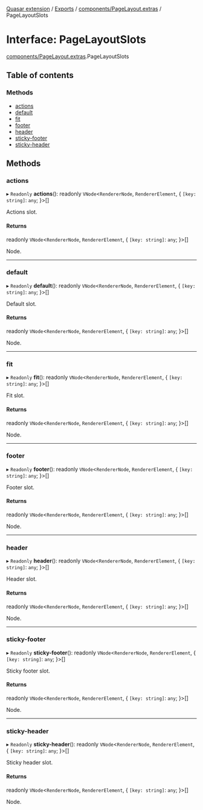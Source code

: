 [Quasar extension](../index.md) / [Exports](../modules.md) / [components/PageLayout.extras](../modules/components_PageLayout_extras.md) / PageLayoutSlots

# Interface: PageLayoutSlots

[components/PageLayout.extras](../modules/components_PageLayout_extras.md).PageLayoutSlots

## Table of contents

### Methods

- [actions](components_PageLayout_extras.PageLayoutSlots.md#actions)
- [default](components_PageLayout_extras.PageLayoutSlots.md#default)
- [fit](components_PageLayout_extras.PageLayoutSlots.md#fit)
- [footer](components_PageLayout_extras.PageLayoutSlots.md#footer)
- [header](components_PageLayout_extras.PageLayoutSlots.md#header)
- [sticky-footer](components_PageLayout_extras.PageLayoutSlots.md#sticky-footer)
- [sticky-header](components_PageLayout_extras.PageLayoutSlots.md#sticky-header)

## Methods

### actions

▸ `Readonly` **actions**(): readonly `VNode`<`RendererNode`, `RendererElement`, { `[key: string]`: `any`;  }\>[]

Actions slot.

#### Returns

readonly `VNode`<`RendererNode`, `RendererElement`, { `[key: string]`: `any`;  }\>[]

Node.

___

### default

▸ `Readonly` **default**(): readonly `VNode`<`RendererNode`, `RendererElement`, { `[key: string]`: `any`;  }\>[]

Default slot.

#### Returns

readonly `VNode`<`RendererNode`, `RendererElement`, { `[key: string]`: `any`;  }\>[]

Node.

___

### fit

▸ `Readonly` **fit**(): readonly `VNode`<`RendererNode`, `RendererElement`, { `[key: string]`: `any`;  }\>[]

Fit slot.

#### Returns

readonly `VNode`<`RendererNode`, `RendererElement`, { `[key: string]`: `any`;  }\>[]

Node.

___

### footer

▸ `Readonly` **footer**(): readonly `VNode`<`RendererNode`, `RendererElement`, { `[key: string]`: `any`;  }\>[]

Footer slot.

#### Returns

readonly `VNode`<`RendererNode`, `RendererElement`, { `[key: string]`: `any`;  }\>[]

Node.

___

### header

▸ `Readonly` **header**(): readonly `VNode`<`RendererNode`, `RendererElement`, { `[key: string]`: `any`;  }\>[]

Header slot.

#### Returns

readonly `VNode`<`RendererNode`, `RendererElement`, { `[key: string]`: `any`;  }\>[]

Node.

___

### sticky-footer

▸ `Readonly` **sticky-footer**(): readonly `VNode`<`RendererNode`, `RendererElement`, { `[key: string]`: `any`;  }\>[]

Sticky footer slot.

#### Returns

readonly `VNode`<`RendererNode`, `RendererElement`, { `[key: string]`: `any`;  }\>[]

Node.

___

### sticky-header

▸ `Readonly` **sticky-header**(): readonly `VNode`<`RendererNode`, `RendererElement`, { `[key: string]`: `any`;  }\>[]

Sticky header slot.

#### Returns

readonly `VNode`<`RendererNode`, `RendererElement`, { `[key: string]`: `any`;  }\>[]

Node.
